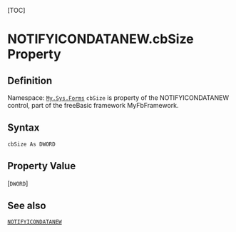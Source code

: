 [TOC]
# NOTIFYICONDATANEW.cbSize Property

## Definition
Namespace: [`My.Sys.Forms`](My.Sys.Forms.md)
`cbSize` is property of the NOTIFYICONDATANEW control, part of the freeBasic framework MyFbFramework.
## Syntax
```freeBasic
cbSize As DWORD
```
## Property Value
[`DWORD`]
## See also
[`NOTIFYICONDATANEW`](NOTIFYICONDATANEW.md)
